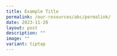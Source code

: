 ```yaml
---
title: Example Title
permalink: /our-resources/abc/permalink/
date: 2023-11-28
layout: post
description: ""
image: ""
variant: tiptap
---
```

